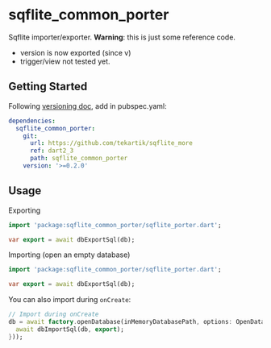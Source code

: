 # sqflite_common_porter

Sqflite importer/exporter.
**Warning**: this is just some reference code.
* version is now exported (since v)
* trigger/view not tested yet.

## Getting Started

Following [versioning doc](https://github.com/tekartik/common.dart/blob/main/doc/tekartik_versioning.md), add in pubspec.yaml:

````yaml
dependencies:
  sqflite_common_porter:
    git:
      url: https://github.com/tekartik/sqflite_more
      ref: dart2_3
      path: sqflite_common_porter
    version: '>=0.2.0'
````

## Usage

Exporting

```dart
import 'package:sqflite_common_porter/sqflite_porter.dart';

var export = await dbExportSql(db);
```

Importing (open an empty database)

```dart
import 'package:sqflite_common_porter/sqflite_porter.dart';

var export = await dbExportSql(db);
```
You can also import during `onCreate`:

```dart
// Import during onCreate
db = await factory.openDatabase(inMemoryDatabasePath, options: OpenDatabaseOptions(version: 1, onCreate: (db, _) async {
  await dbImportSql(db, export);
}));
```